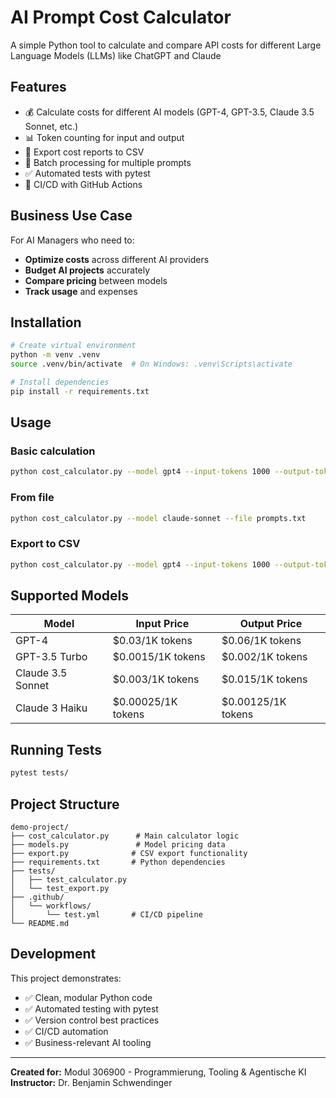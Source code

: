 # AI Prompt Cost Calculator

A simple Python tool to calculate and compare API costs for different Large Language Models (LLMs) like ChatGPT and Claude

## Features

- 💰 Calculate costs for different AI models (GPT-4, GPT-3.5, Claude 3.5 Sonnet, etc.)
- 📊 Token counting for input and output
- 💾 Export cost reports to CSV
- 🔄 Batch processing for multiple prompts
- ✅ Automated tests with pytest
- 🚀 CI/CD with GitHub Actions

## Business Use Case

For AI Managers who need to:
- **Optimize costs** across different AI providers
- **Budget AI projects** accurately
- **Compare pricing** between models
- **Track usage** and expenses

## Installation

```bash
# Create virtual environment
python -m venv .venv
source .venv/bin/activate  # On Windows: .venv\Scripts\activate

# Install dependencies
pip install -r requirements.txt
```

## Usage

### Basic calculation

```bash
python cost_calculator.py --model gpt4 --input-tokens 1000 --output-tokens 500
```

### From file

```bash
python cost_calculator.py --model claude-sonnet --file prompts.txt
```

### Export to CSV

```bash
python cost_calculator.py --model gpt4 --input-tokens 1000 --output-tokens 500 --export report.csv
```

## Supported Models

| Model | Input Price | Output Price |
|-------|-------------|--------------|
| GPT-4 | $0.03/1K tokens | $0.06/1K tokens |
| GPT-3.5 Turbo | $0.0015/1K tokens | $0.002/1K tokens |
| Claude 3.5 Sonnet | $0.003/1K tokens | $0.015/1K tokens |
| Claude 3 Haiku | $0.00025/1K tokens | $0.00125/1K tokens |

## Running Tests

```bash
pytest tests/
```

## Project Structure

```
demo-project/
├── cost_calculator.py      # Main calculator logic
├── models.py               # Model pricing data
├── export.py              # CSV export functionality
├── requirements.txt       # Python dependencies
├── tests/
│   ├── test_calculator.py
│   └── test_export.py
├── .github/
│   └── workflows/
│       └── test.yml       # CI/CD pipeline
└── README.md
```

## Development

This project demonstrates:
- ✅ Clean, modular Python code
- ✅ Automated testing with pytest
- ✅ Version control best practices
- ✅ CI/CD automation
- ✅ Business-relevant AI tooling

---

**Created for:** Modul 306900 - Programmierung, Tooling & Agentische KI
**Instructor:** Dr. Benjamin Schwendinger
